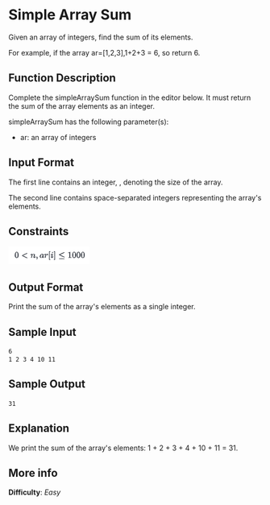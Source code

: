 # Simple Array Sum
Given an array of integers, find the sum of its elements.

For example, if the array ar=[1,2,3],1+2+3 = 6, so return 6.

## Function Description
Complete the simpleArraySum function in the editor below. It must return the sum of the array elements as an integer.

simpleArraySum has the following parameter(s):

- ar: an array of integers
## Input Format
The first line contains an integer, , denoting the size of the array.

The second line contains  space-separated integers representing the array's elements.

## Constraints
![image](images/01.png)

## Output Format
Print the sum of the array's elements as a single integer.

## Sample Input
```
6
1 2 3 4 10 11
```
## Sample Output
```
31
```

## Explanation
We print the sum of the array's elements: 1 + 2 + 3 + 4 + 10 + 11 = 31.

## More info
**Difficulty**: *Easy*